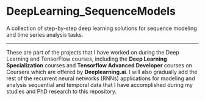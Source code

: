 # DeepLearning_SequenceModels
A collection of step-by-step deep learning solutions for sequence modeling and time series analysis tasks.

----

These are part of the projects that I have worked on during the Deep Learning and TensorFlow courses, including the **Deep Learning Specialization** courses and **Tensorflow Advanced Developer** courses on Coursera which are offered by **Deeplearning.ai**. I will also gradually add the rest of the recurrent neural networks (RNNs) applications for modeling and analysis sequential and temporal data that I have accomplished during my studies and PhD research to this repository. 
